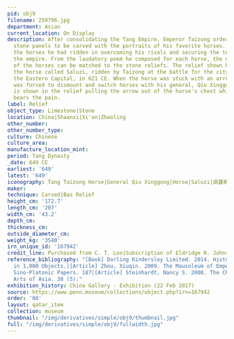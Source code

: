 ```yaml
---
pid: obj9
filename: 250796.jpg
department: Asian
current_location: On Display
description: After consolidating the Tang Empire, Emperor Taizong ordered six large
  stone panels to be carved with the portraits of his favorite horses. These were
  the horses he had ridden in overcoming his rivals and securing the territory of
  the empire. From the laudatory poem he composed for each horse, the names and attributes
  of the horses can be matched to the stone reliefs. The relief shown here depicts
  the horse called Saluzi, ridden by Taizong at the battle for the city of Luoyang,
  the Eastern Capital, in 621 CE. When the horse was stuck with an arrow, the emperor
  was forced to dismount and switch horses with his general, Qiu Xinggong. The general
  is shown in the relief pulling the arrow out of the horse's chest while it stoically
  bears the pain.
label: Relief
object_type: Limestone|Stone
location: China|Shaanxi|Xi'an|Zhaoling
other_number:
other_number_type:
culture: Chinese
culture_area:
manufacture_location_mint:
period: Tang Dynasty
_date: 649 CE
earliest: '649'
latest: '649'
iconography: Tang Taizong Horse|General Qiu Xinggong|Horse|Saluzi|飒露紫
maker:
technique: Carved|Bas Relief
height_cm: '172.7'
length_cm: '207'
width_cm: '43.2'
depth_cm:
thickness_cm:
outside_diameter_cm:
weight_kg: '3540'
irn_unique_id: '167942'
credit_line: Purchased from C. T. Loo|Subscription of Eldridge R. Johnson, 1920
reference_bibliography: "[Book] Dorling Kindersley Limited. 2014. History of the World
  in 1,000 Objects.|[Article] Zhou, Xiuqin. 2009. The Mausoleum of Emperor Tang Taizong.
  Sino-Platonic Papers. 187|[Article] Steinhardt, Nancy S. 2008. The Chinese Rotunda.
  Arts of Asia. 38 (5):"
exhibition_history: China Gallery - Exhibition (22 Feb 2017)
source: https://www.penn.museum/collections/object.php?irn=167942
order: '08'
layout: qatar_item
collection: museum
thumbnail: "/img/derivatives/simple/obj9/thumbnail.jpg"
full: "/img/derivatives/simple/obj9/fullwidth.jpg"
---
```

